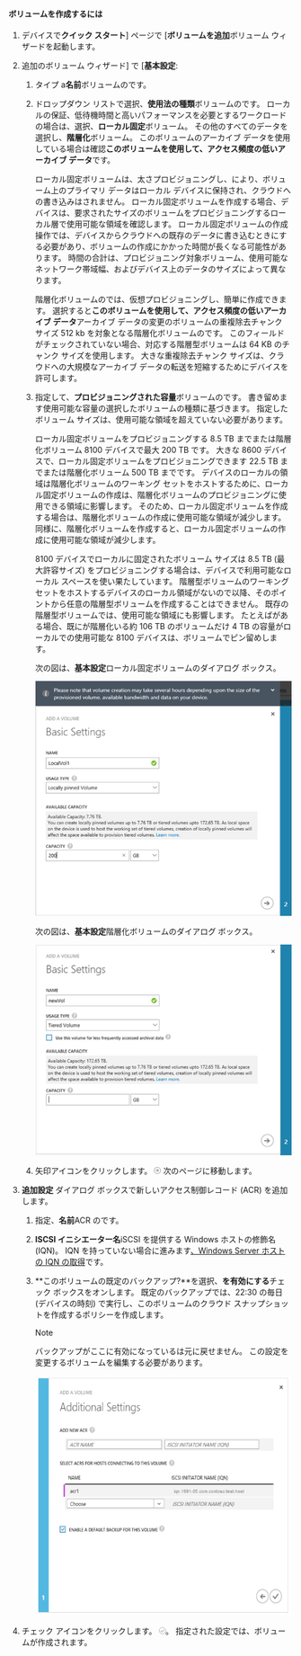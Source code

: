 <!--author=alkohli last changed: 08/16/2016-->

#### <a name="to-create-a-volume"></a>ボリュームを作成するには
1. デバイスで**クイック スタート**] ページで [**ボリュームを追加**ボリューム ウィザードを起動します。
2. 追加のボリューム ウィザード] で [**基本設定**:
   
   1. タイプ a**名前**ボリュームのです。
   2. ドロップダウン リストで選択、**使用法の種類**ボリュームのです。 ローカルの保証、低待機時間と高いパフォーマンスを必要とするワークロードの場合は、選択、**ローカル固定**ボリューム。 その他のすべてのデータを選択し、**階層化**ボリューム。 このボリュームのアーカイブ データを使用している場合は確認**このボリュームを使用して、アクセス頻度の低いアーカイブ データ**です。 
      
       ローカル固定ボリュームは、太さプロビジョニングし、により、ボリューム上のプライマリ データはローカル デバイスに保持され、クラウドへの書き込みはされません。  ローカル固定ボリュームを作成する場合、デバイスは、要求されたサイズのボリュームをプロビジョニングするローカル層で使用可能な領域を確認します。 ローカル固定ボリュームの作成操作では、デバイスからクラウドへの既存のデータに書き込むときにする必要があり、ボリュームの作成にかかった時間が長くなる可能性があります。 時間の合計は、プロビジョニング対象ボリューム、使用可能なネットワーク帯域幅、およびデバイス上のデータのサイズによって異なります。 
      
       階層化ボリュームのでは、仮想プロビジョニングし、簡単に作成できます。 選択すると**このボリュームを使用して、アクセス頻度の低いアーカイブ データ**アーカイブ データの変更のボリュームの重複除去チャンク サイズ 512 kb を対象となる階層化ボリュームのです。 このフィールドがチェックされていない場合、対応する階層型ボリュームは 64 KB のチャンク サイズを使用します。 大きな重複除去チャンク サイズは、クラウドへの大規模なアーカイブ データの転送を短縮するためにデバイスを許可します。
   3. 指定して、**プロビジョニングされた容量**ボリュームのです。 書き留めます使用可能な容量の選択したボリュームの種類に基づきます。 指定したボリューム サイズは、使用可能な領域を超えていない必要があります。
      
       ローカル固定ボリュームをプロビジョニングする 8.5 TB までまたは階層化ボリューム 8100 デバイスで最大 200 TB です。 大きな 8600 デバイスで、ローカル固定ボリュームをプロビジョニングできます 22.5 TB までまたは階層化ボリューム 500 TB までです。 デバイスのローカルの領域は階層化ボリュームのワーキング セットをホストするために、ローカル固定ボリュームの作成は、階層化ボリュームのプロビジョニングに使用できる領域に影響します。 そのため、ローカル固定ボリュームを作成する場合は、階層化ボリュームの作成に使用可能な領域が減少します。 同様に、階層化ボリュームを作成すると、ローカル固定ボリュームの作成に使用可能な領域が減少します。
      
       8100 デバイスでローカルに固定されたボリューム サイズは 8.5 TB (最大許容サイズ) をプロビジョニングする場合は、デバイスで利用可能なローカル スペースを使い果たしています。 階層型ボリュームのワーキング セットをホストするデバイスのローカル領域がないので以降、そのポイントから任意の階層型ボリュームを作成することはできません。 既存の階層型ボリュームでは、使用可能な領域にも影響します。 たとえばがある場合、既にが階層化いる約 106 TB のボリュームだけ 4 TB の容量がローカルでの使用可能な 8100 デバイスは、ボリュームでピン留めします。
      
       次の図は、**基本設定**ローカル固定ボリュームのダイアログ ボックス。
      
        ![ローカル ボリュームを追加します。](./media/storsimple-create-volume-u2/add-local-volume-include.png)
      
       次の図は、**基本設定**階層化ボリュームのダイアログ ボックス。
      
        ![ローカル ボリュームを追加します。](./media/storsimple-create-volume-u2/add-tiered-volume-include.png)
   
   1. 矢印アイコンをクリックします。 ![矢印アイコン](./media/storsimple-create-volume-u2/HCS_ArrowIcon-include.png) 次のページに移動します。
3. **追加設定** ダイアログ ボックスで新しいアクセス制御レコード (ACR) を追加します。
   
   1. 指定、**名前**ACR のです。
   2. **ISCSI イニシエーター名**iSCSI を提供する Windows ホストの修飾名 (IQN)。 IQN を持っていない場合に進みます[、Windows Server ホストの IQN の取得](#get-the-iqn-of-a-windows-server-host)です。
   3. **このボリュームの既定のバックアップ?**を選択、**を有効にする**チェック ボックスをオンします。 既定のバックアップでは、22:30 の毎日 (デバイスの時刻) で実行し、このボリュームのクラウド スナップショットを作成するポリシーを作成します。
      
      > [!NOTE]
      > バックアップがここに有効になっているは元に戻せません。 この設定を変更するボリュームを編集する必要があります。
      > 
      > 
      
      ![ボリュームを追加する](./media/storsimple-create-volume-u2/AddVolumeAdditionalSettings1.png)
4. チェック アイコンをクリックします。 ![チェック アイコン](./media/storsimple-create-volume-u2/HCS_CheckIcon-include.png)。 指定された設定では、ボリュームが作成されます。

